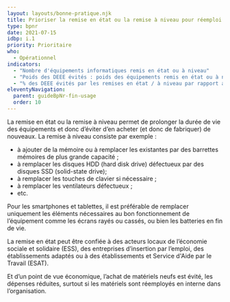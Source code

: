 ```yaml
---
layout: layouts/bonne-pratique.njk
title: Prioriser la remise en état ou la remise à niveau pour réemploi plutôt que le recyclage
type: bpnr
date: 2021-07-15
idbp: i.1
priority: Prioritaire
who:
  - Opérationnel
indicators:
  - "Nombre d'équipements informatiques remis en état ou à niveau"
  - "Poids des DEEE évités : poids des équipements remis en état ou à niveau"
  - "% des DEEE évités par les remises en état / à niveau par rapport au poids total des DEEE générés"
eleventyNavigation:
  parent: guideBpNr-fin-usage
  order: 10
---
```


La remise en état ou la remise à niveau permet de prolonger la durée de vie des équipements et donc d’éviter d’en acheter (et donc de fabriquer) de nouveaux. La remise à niveau consiste par exemple :

- à ajouter de la mémoire ou à remplacer les existantes par des barrettes mémoires de plus grande capacité ;
- à remplacer les disques HDD (hard disk drive) défectueux par des disques SSD (solid-state drive);
- à remplacer les touches de clavier si nécessaire ;
- à remplacer les ventilateurs défectueux ;
- etc.

Pour les smartphones et tablettes, il est préférable de remplacer uniquement les éléments nécessaires au bon fonctionnement de l’équipement comme les écrans rayés ou cassés, ou bien les batteries en fin de vie.

La remise en état peut être confiée à des acteurs locaux de l’économie sociale et solidaire (ESS), des entreprises d’insertion par l’emploi, des établissements adaptés ou à des établissements et Service d'Aide par le Travail (ESAT).

Et d’un point de vue économique, l’achat de matériels neufs est évité, les dépenses réduites, surtout si les matériels sont réemployés en interne dans l’organisation.
